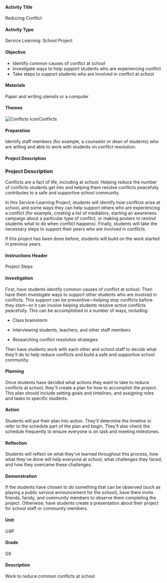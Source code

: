 #### Activity Title
Reducing Conflict
#### Activity Type
Service Learning: School Project
#### Objective
- Identify common causes of conflict at school
- Investigate ways to help support students who are experiencing conflict
- Take steps to support students who are involved in conflict at school

#### Materials
Paper and writing utensils or a computer
#### Themes
![Conflicts Icon](http://v5cmservice.secondstep.org/MS3TP_IMAGES/SKILLS/SKILLS_SMALL_IMAGES/conflicts-sm.png)Conflicts
 

#### Preparation

Identify staff members (for example, a counselor or dean of students) who are willing and able to work with students on conflict resolution.

#### Project Description

### Project Description

Conflicts are a fact of life, including at school. Helping reduce the number of conflicts students get into and helping them resolve conflicts peacefully contributes to a safe and supportive school community.

In this Service-Learning Project, students will identify how conflicts arise at school, and some ways they can help support others who are experiencing a conflict (for example, creating a list of mediators, starting an awareness campaign about a particular type of conflict, or making posters to remind students what to do when conflict happens). Finally, students will take the necessary steps to support their peers who are involved in conflicts.

If this project has been done before, students will build on the work started in previous years.

#### Instructions Header
Project Steps
#### Investigation
First, have students identify common causes of conflict at school. Then have them investigate ways to support other students who are involved in conflicts. This support can be preventive—helping stop conflicts before they start—or it can involve helping students resolve active conflicts peacefully. This can be accomplished in a number of ways, including:


-  Class brainstorm

-  Interviewing students, teachers, and other staff members

-  Researching conflict resolution strategies

Then have students work with each other and school staff to decide what they'll do to help reduce conflicts and build a safe and supportive school community.
#### Planning
Once students have decided what actions they want to take to reduce conflicts at school, they'll create a plan for how to accomplish the project. This plan should include setting goals and timelines, and assigning roles and tasks to specific students.
#### Action
Students will put their plan into action. They'll determine the timeline or refer to the schedule part of the plan and begin. They'll also check the schedule frequently to ensure everyone is on task and meeting milestones.
#### Reflection
Students will reflect on what they've learned throughout this process, how what they've done will help everyone at school, what challenges they faced, and how they overcame these challenges.
#### Demonstration
If the students have chosen to do something that can be observed (such as playing a public service announcement for the school), have them invite friends, family, and community members to observe them completing the project. Otherwise, have students create a presentation about their project for school staff or community members.
#### Unit
U4P
#### Grade
G6
#### Description
Work to reduce common conflicts at school
